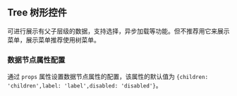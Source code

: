 <div class="demo-header">
<p class="overviewicon">
  <span class="wapi-navigation-tree"/>
</p>

## Tree 树形控件

<nova-uxlink widget-name="Tree"></nova-uxlink>

可进行展示有父子层级的数据，支持选择，异步加载等功能。但不推荐用它来展示菜单，展示菜单推荐使用树菜单。
</div>

### 数据节点属性配置

通过 `props` 属性设置数据节点属性的配置，该属性的默认值为 `{children: 'children',label: 'label',disabled: 'disabled'}`。

<nova-demo-view link="tree/node-props-config"></nova-demo-view>

<br>
